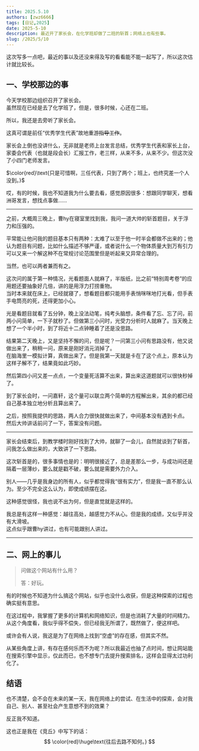 ```yaml
---
title: 2025.5.10
authors: [zwz6666]
tags: [日记,2025]
date: 2025-5-10
description: 最近开了家长会，在化学班却做了二班的斩首；网络上也有些事。
slug: /2025/5/10
---
```

这次写多一点吧，最近的事以及还没来得及写的看看能不能一起写了，所以这次估计就比较长。
<!-- truncate -->

## 一、学校那边的事

今天学校那边组织召开了家长会。  
虽然现在已经是去了化学班了，但是，很多时候，心还在二班。

所以，我还是去旁听了家长会。

这真可谓是前任“优秀学生代表”故地重游~~指导工作~~。

家长会上倒也没讲什么，无非就是老师上台发言总结，优秀学生代表和家长上台，家委会代表（也就是段会长）汇报工作，老三样，从来不多，从来不少。但这次没了小四门老师发言。

$\color{red}\text{只是可惜啊，三任代表，只到了两个；班上，也终究差一个人没到。}$

哎，有的时候，我也不知道我为什么要去看，感觉原因很多：想跟同学聊天，想看洲哥发言，想找点事做……

---

之前，大概周三晚上，曹hy在寝室里找到我，我问一道大帅的斩首题目，关于浮力和压强的。

平常能让他问我的题目基本只有两种：太难了以至于他一时半会都做不出来的；他认为题目有问题，比如什么描述不够严谨，或者说什么一个物体质量大到万有引力可以又来一个解这种不在常规讨论范围里但是听起来又异常合理的。

当然，也可以两者兼而有之。

这次问的属于第一种情况，光看题面人就麻了，半版纸，比之前“特别周考卷”的应用题还要抽象好几倍，讲的是用浮力打捞重物。  
当时本来就在床上，已经就寝了，想看题目都只能用手表悄咪咪地打光看，但手表手电筒亮的死，还得更加小心。

光是看题目就看了五分钟，晚上没法动笔，纯考头脑想，条件看了忘、忘了问，前两小问简单，一下子就秒了。但做第三小问时，光受力分析时人就麻了。当天晚上想了一个半小时，到了将近十二点钟睡着了还是没思路。

结果第二天晚上，又是坚持不懈的问，但是呢？一问第三小问有思路没有，他又说做出来了，稍稍一问，原来是刚好消元消掉了。  
在脑海里一模拟计算，真做出来了。但是我第一天就是卡在了这个点上，原本认为这样子解不了，结果竟如此巧妙。

然后第四小问又差一点点，一个变量死活算不出来，算出来这道题就可以很快秒掉了。

到了家长会时，一问嘉轩，这个量可以联立两个简单的方程解出来，其余的都已经自己基本独立地分析且算出来了。

之后，按照我提供的思路，两人合力很快就做出来了，中间基本没有遇到卡点。  
然后大帅讲话前问了一下，答案没有问题。

---

家长会结束后，到教学楼时刚好找到了大帅，就聊了一会儿，自然就谈到了斩首，问我怎么做出来的，大致讲了一下思路。

这次斩首是的，很多事情也是的：明明很接近了，总是差那么一步，与成功间还是隔着一层薄纱，要么就是戳不破，要么就是需要外力介入。

别人——几乎是我身边的所有人，似乎都觉得我“很有实力”，但是我一直不那么认为。至少不完全这么认为，即使成绩摆在这。

这种感觉很怪，我也说不出为何，但是直觉就是这样的。

我总是有这样一种感觉：越往高处，越感觉力不从心。但是我的成绩，又似乎并没有大滑坡。  
这点似乎跟曹hy讲过，也有可能跟别人讲过。

---

## 二、网上的事儿

> 问做这个网站有什么用？
>
> 答：好玩。

有的时候也不知道为什么搞这个网站，似乎也没什么收获，但是这种探索的过程也确实挺有意思。

在这过程中，我掌握了更多的计算机和网络知识，但是也消耗了大量的时间精力。从这个角度看，我似乎得不偿失，但已经我无所谓了，既然做了，便这样吧。

或许会有人说，我这是为了在网络上找到“空虚”的存在感，但其实不然。

从某些角度上讲，有存在感何乐而不为呢？所以我最近也抽了点时间，想让网站能在搜索引擎中显示，仅此而已，也不想专门去提升搜索排名，这样会显得太过功利化了。

## 结语

也不清楚，会不会在未来的某一天，我在网络上的尝试、在生活中的探索，会对我自己、别人、甚至社会产生意想不到的效果？

反正我不知道。

这也正是我在《竞丘》中写下的话：
$$
\color{red}\huge\text{往后去路不知何。}
$$

